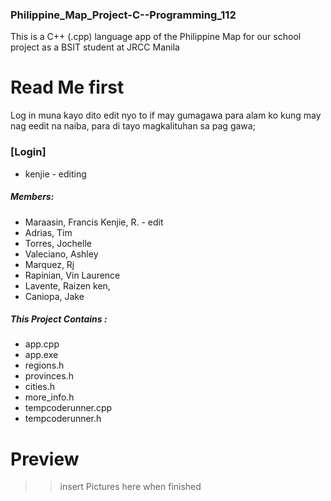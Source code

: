 ### Philippine_Map_Project-C--Programming_112
This is a C++ (.cpp) language app of the Philippine Map for our school project as a BSIT student at JRCC Manila

# Read Me first
Log in muna kayo dito edit nyo to if may gumagawa para alam ko kung may nag eedit na naiba, para di tayo magkalituhan sa pag gawa;

### [Login]
- kenjie - editing

##### Members:
- Maraasin, Francis Kenjie, R. - edit
- Adrias, Tim
- Torres, Jochelle
- Valeciano, Ashley
- Marquez, Rj
- Rapinian, Vin Laurence
- Lavente, Raizen ken,
- Caniopa, Jake

##### This Project Contains :
- app.cpp
- app.exe
- regions.h
- provinces.h
- cities.h
- more_info.h
- tempcoderunner.cpp
- tempcoderunner.h

# Preview
>>insert Pictures here when finished


